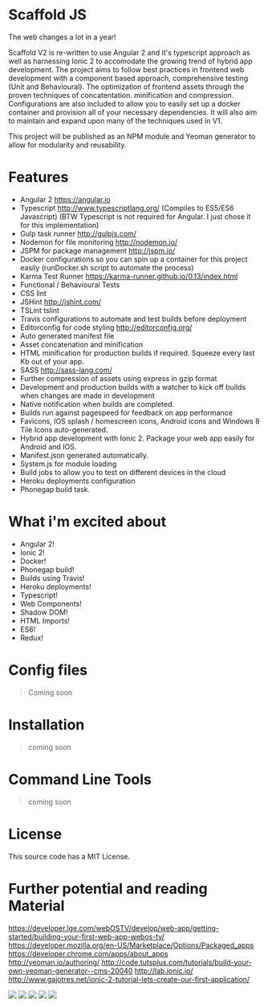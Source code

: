 # Scaffold JS

The web changes a lot in a year! 

Scaffold V2 is re-written to use Angular 2 and it's typescript approach as well as harnessing Ionic 2 to accomodate the growing trend of hybrid app development. The project aims to follow best practices in frontend web development with a component based approach, comprehensive testing (Unit and Behavioural). The optimization of frontend assets through the proven techniques of concatentation. minification and compression. Configurations are also included to allow you to easily set up a docker container and provision all of your necessary dependencies. It will also aim to maintain and expand upon many of the techniques used in V1. 

This project will be published as an NPM module and Yeoman generator to allow for modularity and reusability.

# Features
- Angular 2 https://angular.io
- Typescript http://www.typescriptlang.org/ (Compiles to ES5/ES6 Javascript) (BTW Typescript is not required for Angular. I just chose it for this implementation)
- Gulp task runner http://gulpjs.com/
- Nodemon for file monitoring http://nodemon.io/
- JSPM for package management http://jspm.io/
- Docker configurations so you can spin up a container for this project easily (runDocker.sh script to automate the process)
- Karma Test Runner https://karma-runner.github.io/0.13/index.html
- Functional / Behavioural Tests
- CSS lint
- JSHint http://jshint.com/
- TSLint tslint
- Travis configurations to automate and test builds before deployment
- Editorconfig for code styling http://editorconfig.org/
- Auto generated manifest file
- Asset concatenation and minification
- HTML minification for production builds if required. Squeeze every last Kb out of your app.
- SASS http://sass-lang.com/
- Further compression of assets using express in gzip format
- Development and production builds with a watcher to kick off builds when changes are made in development
- Native notification when builds are completed.
- Builds run against pagespeed for feedback on app performance
- Favicons, IOS splash / homescreen icons, Android icons and Windows 8 Tile Icons auto-generated.
- Hybrid app development with Ionic 2. Package your web app easily for Android and IOS.
- Manifest.json generated automatically.
- System.js for module loading
- Build jobs to allow you to test on different devices in the cloud
- Heroku deployments configuration
- Phonegap build task.

# What i'm excited about
- Angular 2!
- Ionic 2!
- Docker!
- Phonegap build!
- Builds using Travis!
- Heroku deployments!
- Typescript!
- Web Components!
- Shadow DOM!
- HTML Imports!
- ES6!
- Redux!

# Config files

> Coming soon

# Installation

> coming soon


# Command Line Tools

> coming soon

# License

This source code has a MIT License.

# Further potential and reading Material
https://developer.lge.com/webOSTV/develop/web-app/getting-started/building-your-first-web-app-webos-tv/
https://developer.mozilla.org/en-US/Marketplace/Options/Packaged_apps
https://developer.chrome.com/apps/about_apps
http://yeoman.io/authoring/
http://code.tutsplus.com/tutorials/build-your-own-yeoman-generator--cms-20040
http://lab.ionic.io/
http://www.gajotres.net/ionic-2-tutorial-lets-create-our-first-application/

![](https://8604d17a51d354cba084d27f632b78fe46e70205.googledrive.com/host/0Bws_6WaNR1DWelh6X1hLcTlBR1E/ANGULAR%202.png)
![](http://ionicframework.com/img/ionic-logo-blue.svg)
![](https://raw.githubusercontent.com/micromata/generator-bootstrap-kickstart/master/yeoman.png)
![](https://www.npmjs.com/static/images/npm-logo.svg)
![](http://www.webdesignermag.co.uk/wp-content/uploads/2014/09/Speed-up-your-workflow-with-a-Gulp-plugin.png)

